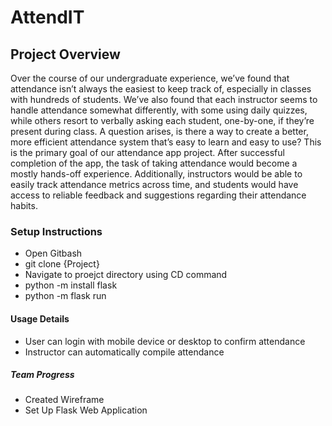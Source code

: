 # AttendIT

## Project Overview
Over the course of our undergraduate experience, we’ve found that attendance isn’t always the easiest to keep track of, especially in classes with hundreds of students. We’ve also found that each instructor seems to handle attendance somewhat differently, with some using daily quizzes, while others resort to verbally asking each student, one-by-one, if they’re present during class. A question arises, is there a way to create a better, more efficient attendance system that’s easy to learn and easy to use?
This is the primary goal of our attendance app project. 
After successful completion of the app, the task of taking attendance would become a mostly hands-off experience. Additionally, instructors would be able to easily track attendance metrics across time, and students would have access to reliable feedback and suggestions regarding their attendance habits.


### Setup Instructions
  - Open Gitbash
  - git clone {Project}
  - Navigate to proejct directory using CD command
  - python -m install flask
  - python -m flask run

#### Usage Details
  - User can login  with mobile device or desktop to confirm attendance
  - Instructor can automatically compile attendance

##### Team Progress
  - Created Wireframe
  - Set Up Flask Web Application
